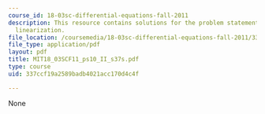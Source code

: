 ```yaml
---
course_id: 18-03sc-differential-equations-fall-2011
description: This resource contains solutions for the problem statements related to
  linearization.
file_location: /coursemedia/18-03sc-differential-equations-fall-2011/337ccf19a2589badb4021acc170d4c4f_MIT18_03SCF11_ps10_II_s37s.pdf
file_type: application/pdf
layout: pdf
title: MIT18_03SCF11_ps10_II_s37s.pdf
type: course
uid: 337ccf19a2589badb4021acc170d4c4f

---
```

None